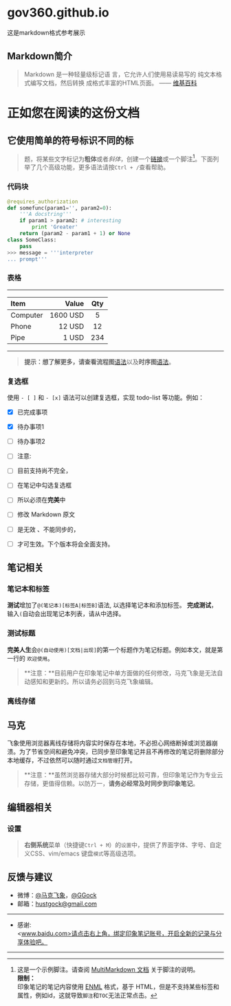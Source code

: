 # gov360.github.io
这是markdown格式参考展示


## Markdown简介

> Markdown 是一种轻量级标记语 言，它允许人们使用易读易写的 纯文本格式编写文档，然后转换 成格式丰富的HTML页面。    —— [维基百科](https://zh.wikipedia.org/wiki/Markdown)

正如您在阅读的这份文档
===================
它使用简单的符号标识不同的标
---------------------
> 题，将某些文字标记为**粗体**或者*斜体*，创建一个[链接](http://www.example.com)或一个脚注[^demo]。下面列举了几个高级功能，更多语法请按`Ctrl + /`查看帮助。 

### 代码块
``` python
@requires_authorization
def somefunc(param1='', param2=0):
    '''A docstring'''
    if param1 > param2: # interesting
        print 'Greater'
    return (param2 - param1 + 1) or None
class SomeClass:
    pass
>>> message = '''interpreter
... prompt'''
```

### 表格  
-------------------------
| Item      |    Value | Qty  |
| :-------- | --------:| :--: |
| Computer  | 1600 USD |  5   |
| Phone     |   12 USD |  12  |
| Pipe      |    1 USD | 234  |
-------------------------

> **提示：**想了解更多，请查看**流程图**[语法][3]以及**时序图**[语法][4]。






### 复选框

使用 `- [ ]` 和 `- [x]` 语法可以创建复选框，实现 todo-list 等功能。例如：

- [x] 已完成事项
- [x] 待办事项1
- [ ] 待办事项2

- [ ] 注意:  
- [ ] 目前支持尚不完全，  
- [ ] 在笔记中勾选复选框  
- [ ] 所以必须在**完美**中
- [ ] 修改 Markdown 原文
- [ ] 是无效 、不能同步的，
- [ ] 才可生效。下个版本将会全面支持。


## 笔记相关

### 笔记本和标签
**测试**增加了`@(笔记本)[标签A|标签B]`语法, 以选择笔记本和添加标签。 **完成测试**， 输入`(`自动会出现笔记本列表，请从中选择。

### 测试标题
**完美人生**会`@(自动使用)[文档|出现]`的第一个标题作为笔记标题。例如本文，就是第一行的 `欢迎使用`。

>**注意：**目前用户在印象笔记中单方面做的任何修改，马克飞象是无法自动感知和更新的。所以请务必回到马克飞象编辑。



### 离线存储  
## 马克  
飞象使用浏览器离线存储将内容实时保存在本地，不必担心网络断掉或浏览器崩溃。为了节省空间和避免冲突，已同步至印象笔记并且不再修改的笔记将删除部分本地缓存，不过依然可以随时通过`文档管理`打开。

> **注意：**虽然浏览器存储大部分时候都比较可靠，但印象笔记作为专业云存储，更值得信赖。以防万一，**请务必经常及时同步到印象笔记**。

## 编辑器相关
### 设置
> **右侧系统**菜单（快捷键`Ctrl + M`）的`设置`中，提供了界面字体、字号、自定义CSS、vim/emacs 键盘`模式`等高级选项。



## 反馈与建议
- 微博：[@马克飞象](http://weibo.com/u/2788354117)，[@GGock](http://weibo.com/ggock "开发者账号")
- 邮箱：<hustgock@gmail.com>

---------
- 感谢:  
<www.baidu.com>请点击右上角，绑定印象笔记账号，开启全新的记录与分享体验吧。

--------
[^demo]: 这是一个示例脚注。请查阅 [MultiMarkdown 文档](https://github.com/fletcher/MultiMarkdown/wiki/MultiMarkdown-Syntax-Guide#footnotes) 关于脚注的说明。  
**限制：**   
印象笔记的笔记内容使用 [ENML][5] 格式，基于 HTML，但是不支持某些标签和属性，例如id，这就导致`脚注`和`TOC`无法正常点击。


  [1]: http://maxiang.info/client_zh
  [2]: https://chrome.google.com/webstore/detail/kidnkfckhbdkfgbicccmdggmpgogehop
  [3]: http://adrai.github.io/flowchart.js/
  [4]: http://bramp.github.io/js-sequence-diagrams/
  [5]: https://dev.yinxiang.com/doc/articles/enml.php

